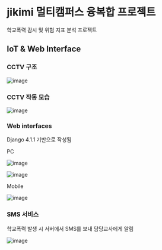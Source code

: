 # jikimi 멀티캠퍼스 융복합 프로젝트

학교폭력 감시 및 위험 지표 분석 프로젝트

## IoT & Web Interface

### CCTV 구조

![image](https://user-images.githubusercontent.com/12217092/220604062-1c2a3ee0-9af0-487e-91cf-52da002148a4.png)


### CCTV 작동 모습

![image](https://user-images.githubusercontent.com/12217092/220603217-2877a945-6d48-4b55-98b2-58d005f217bf.png)


### Web interfaces

Django 4.1.1 기반으로 작성됨 

PC

![image](https://user-images.githubusercontent.com/12217092/220603318-f9574569-7878-4e0c-9785-1b80d711bdcd.png)

![image](https://user-images.githubusercontent.com/12217092/220604524-09f21847-f75f-46da-a2d8-3608c1aff94f.png)

Mobile

![image](https://user-images.githubusercontent.com/12217092/220603352-a5e1b1ea-3f48-47d9-b09b-80c4f29c93b2.png)

### SMS 서비스
학교폭력 발생 시 서버에서 SMS를 보내 담당교사에게 알림

![image](https://user-images.githubusercontent.com/12217092/220605051-a7ddd25d-8e55-4af8-94bb-6cb1ff0fb2b9.png)
